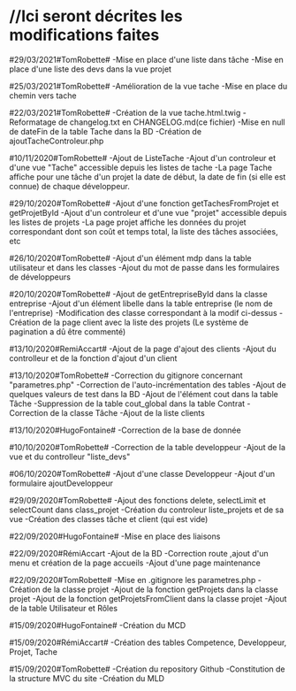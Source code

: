 //Ici seront décrites les modifications faites
===================================
#29/03/2021#TomRobette#
-Mise en place d'une liste dans tâche
-Mise en place d'une liste des devs dans la vue projet

#25/03/2021#TomRobette#
-Amélioration de la vue tache
-Mise en place du chemin vers tache

#22/03/2021#TomRobette#
-Création de la vue tache.html.twig
-Reformatage de changelog.txt en CHANGELOG.md(ce fichier)
-Mise en null de dateFin de la table Tache dans la BD
-Création de ajoutTacheControleur.php

#10/11/2020#TomRobette#
-Ajout de ListeTache
-Ajout d'un controleur et d'une vue "Tache" accessible depuis les listes de tache
-La page Tache affiche  pour une tâche d'un projet la date de début, la date de fin (si elle est connue) de chaque
développeur. 

#29/10/2020#TomRobette#
-Ajout d'une fonction getTachesFromProjet et getProjetById
-Ajout d'un controleur et d'une vue "projet" accessible depuis les listes de projets
-La page projet affiche les données du projet correspondant dont son coût et temps total, la liste des tâches associées, etc

#26/10/2020#TomRobette#
-Ajout d'un élément mdp dans la table utilisateur et dans les classes
-Ajout du mot de passe dans les formulaires de développeurs

#20/10/2020#TomRobette#
-Ajout de getEntrepriseById dans la classe entreprise
-Ajout d'un élément libelle dans la table entreprise (le nom de l'entreprise)
-Modification des classe correspondant à la modif ci-dessus
-Création de la page client avec la liste des projets (Le système de pagination a dû être commenté)

#13/10/2020#RemiAccart#
-Ajout de la page d'ajout des clients
-Ajout du controlleur et de la fonction d'ajout d'un client

#13/10/2020#TomRobette#
-Correction du gitignore concernant "parametres.php"
-Correction de l'auto-incrémentation des tables
-Ajout de quelques valeurs de test dans la BD
-Ajout de l'élément cout dans la table Tâche
-Suppression de la table cout_global dans la table Contrat
-Correction de la classe Tâche
-Ajout de la liste clients

#13/10/2020#HugoFontaine#
-Correction de la base de donnée 

#10/10/2020#TomRobette#
-Correction de la table developpeur
-Ajout de la vue et du controlleur "liste_devs"

#06/10/2020#TomRobette#
-Ajout d'une classe Developpeur
-Ajout d'un formulaire ajoutDeveloppeur

#29/09/2020#TomRobette#
-Ajout des fonctions delete, selectLimit et selectCount dans class_projet
-Création du controleur liste_projets et de sa vue
-Création des classes tâche et client (qui est vide)

#22/09/2020#HugoFontaine#
-Mise en place des liaisons

#22/09/2020#RémiAccart
-Ajout de la BD
-Correction route ,ajout d'un menu et création de la page accueils
-Ajout d'une page maintenance

#22/09/2020#TomRobette#
-Mise en .gitignore les parametres.php
-Création de la classe projet
-Ajout de la fonction getProjets dans la classe projet
-Ajout de la fonction getProjetsFromClient dans la classe projet
-Ajout de la table Utilisateur et Rôles

#15/09/2020#HugoFontaine#
-Création du MCD

#15/09/2020#RémiAccart#
-Création des tables Competence, Developpeur, Projet, Tache

#15/09/2020#TomRobette#
-Création du repository Github
-Constitution de la structure MVC du site
-Création du MLD
